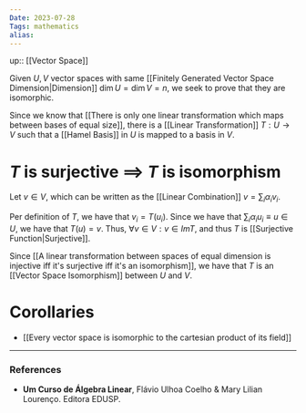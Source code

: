 ```yaml
---
Date: 2023-07-28
Tags: mathematics
alias: 
---
```

up:: [[Vector Space]]

Given $U, V$ vector spaces with same [[Finitely Generated Vector Space Dimension|Dimension]] $\dim U = \dim V = n$, we seek to prove that they are isomorphic.

Since we know that [[There is only one linear transformation which maps between bases of equal size]], there is a [[Linear Transformation]] $T: U \to V$ such that a [[Hamel Basis]] in $U$ is mapped to a basis in $V$.

# $T$ is surjective $\implies$ $T$ is isomorphism
Let $v \in V$, which can be written as the [[Linear Combination]] $v = \sum_i \alpha_i v_i$. 

Per definition of $T$, we have that $v_i = T(u_i)$. Since we have that $\sum_i \alpha_i u_i \equiv u \in U$, we have that $T(u) = v$. Thus, $\forall v \in V: v \in Im T$, and thus $T$ is [[Surjective Function|Surjective]].

Since [[A linear transformation between spaces of equal dimension is injective iff it's surjective iff it's an isomorphism]], we have that $T$ is an [[Vector Space Isomorphism]] between $U$ and $V$.

# Corollaries
- [[Every vector space is isomorphic to the cartesian product of its field]]

---
### References
- **Um Curso de Álgebra Linear**, Flávio Ulhoa Coelho & Mary Lilian Lourenço. Editora EDUSP.